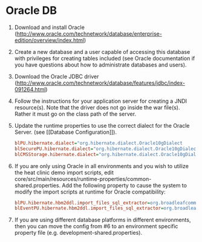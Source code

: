 # Oracle DB

1. Download and install Oracle (http://www.oracle.com/technetwork/database/enterprise-edition/overview/index.html)

2. Create a new database and a user capable of accessing this database with privileges for creating tables included (see Oracle documentation if you have questions about how to administrate databases and users).

3. Download the Oracle JDBC driver (http://www.oracle.com/technetwork/database/features/jdbc/index-091264.html)

4. Follow the instructions for your application server for creating a JNDI resource(s). Note that the driver does not go inside the war file(s). Rather it must go on the class path of the server.

5. Update the runtime properties to use the correct dialect for the Oracle Server. (see [[Database Configuration]]).

    ```ini
    blPU.hibernate.dialect="org.hibernate.dialect.Oracle10gDialect
    blSecurePU.hibernate.dialect="org.hibernate.dialect.Oracle10gDialect
    blCMSStorage.hibernate.dialect="org.hibernate.dialect.Oracle10gDialect
    ```

6. If you are only using Oracle in all environments and you wish to utilize the heat clinic demo import scripts, edit core/src/main/resources/runtime-properties/common-shared.properties. Add the following property to cause the system to modify the import scripts at runtime for Oracle compatibility:

    ```ini
    blPU.hibernate.hbm2ddl.import_files_sql_extractor=org.broadleafcommerce.common.util.sql.importsql.DemoOracleSingleLineSqlCommandExtractor
    blEventPU.hibernate.hbm2ddl.import_files_sql_extractor=org.broadleafcommerce.common.util.sql.importsql.DemoOracleSingleLineSqlCommandExtractor
    ```

7. If you are using different database platforms in different environments, then you can move the config from #6 to an environment specific property file (e.g. development-shared.properties).
